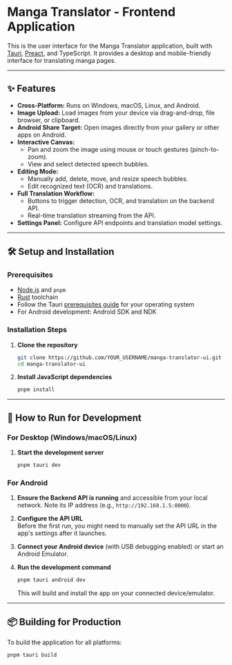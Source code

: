 # Manga Translator - Frontend Application

This is the user interface for the Manga Translator application, built with [Tauri](https://tauri.app/), [Preact](https://preactjs.com/), and TypeScript. It provides a desktop and mobile-friendly interface for translating manga pages.

---

## ✨ Features

- **Cross-Platform:** Runs on Windows, macOS, Linux, and Android.  
- **Image Upload:** Load images from your device via drag-and-drop, file browser, or clipboard.  
- **Android Share Target:** Open images directly from your gallery or other apps on Android.  
- **Interactive Canvas:**  
  - Pan and zoom the image using mouse or touch gestures (pinch-to-zoom).  
  - View and select detected speech bubbles.  
- **Editing Mode:**  
  - Manually add, delete, move, and resize speech bubbles.  
  - Edit recognized text (OCR) and translations.  
- **Full Translation Workflow:**  
  - Buttons to trigger detection, OCR, and translation on the backend API.  
  - Real-time translation streaming from the API.  
- **Settings Panel:** Configure API endpoints and translation model settings.  

---

## 🛠️ Setup and Installation

### Prerequisites

- [Node.js](https://nodejs.org/) and `pnpm`  
- [Rust](https://www.rust-lang.org/tools/install) toolchain  
- Follow the Tauri [prerequisites guide](https://tauri.app/v2/guides/getting-started/prerequisites) for your operating system  
- For Android development: Android SDK and NDK  

### Installation Steps

1. **Clone the repository**
   ```bash
   git clone https://github.com/YOUR_USERNAME/manga-translator-ui.git
   cd manga-translator-ui
   ```

2. **Install JavaScript dependencies**
   ```bash
   pnpm install
   ```

---

## 🚀 How to Run for Development

### For Desktop (Windows/macOS/Linux)

1. **Start the development server**
   ```bash
   pnpm tauri dev
   ```

### For Android

1. **Ensure the Backend API is running** and accessible from your local network. Note its IP address (e.g., `http://192.168.1.5:8000`).  

2. **Configure the API URL**  
   Before the first run, you might need to manually set the API URL in the app's settings after it launches.  

3. **Connect your Android device** (with USB debugging enabled) or start an Android Emulator.  

4. **Run the development command**
   ```bash
   pnpm tauri android dev
   ```
   This will build and install the app on your connected device/emulator.  

---

## 📦 Building for Production

To build the application for all platforms:
```bash
pnpm tauri build
```